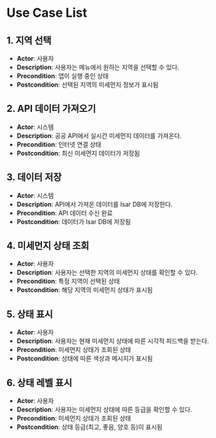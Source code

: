 # Use Case List

## 1. 지역 선택
- **Actor**: 사용자
- **Description**: 사용자는 메뉴에서 원하는 지역을 선택할 수 있다.
- **Precondition**: 앱이 실행 중인 상태
- **Postcondition**: 선택된 지역의 미세먼지 정보가 표시됨

## 2. API 데이터 가져오기
- **Actor**: 시스템
- **Description**: 공공 API에서 실시간 미세먼지 데이터를 가져온다.
- **Precondition**: 인터넷 연결 상태
- **Postcondition**: 최신 미세먼지 데이터가 저장됨

## 3. 데이터 저장
- **Actor**: 시스템
- **Description**: API에서 가져온 데이터를 Isar DB에 저장한다.
- **Precondition**: API 데이터 수신 완료
- **Postcondition**: 데이터가 Isar DB에 저장됨

## 4. 미세먼지 상태 조회
- **Actor**: 사용자
- **Description**: 사용자는 선택한 지역의 미세먼지 상태를 확인할 수 있다.
- **Precondition**: 특정 지역이 선택된 상태
- **Postcondition**: 해당 지역의 미세먼지 상태가 표시됨

## 5. 상태 표시
- **Actor**: 사용자
- **Description**: 사용자는 현재 미세먼지 상태에 따른 시각적 피드백을 받는다.
- **Precondition**: 미세먼지 상태가 조회된 상태
- **Postcondition**: 상태에 따른 색상과 메시지가 표시됨

## 6. 상태 레벨 표시
- **Actor**: 사용자
- **Description**: 사용자는 미세먼지 상태에 따른 등급을 확인할 수 있다.
- **Precondition**: 미세먼지 상태가 조회된 상태
- **Postcondition**: 상태 등급(최고, 좋음, 양호 등)이 표시됨
